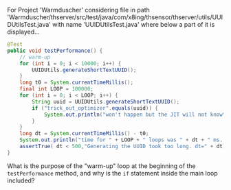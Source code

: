 For Project 'Warmduscher' considering file in path 'Warmduscher/thserver/src/test/java/com/x8ing/thsensor/thserver/utils/UUIDUtilsTest.java' with name 'UUIDUtilsTest.java' where below a part of it is displayed...
```java
@Test
public void testPerformance() {
    // warm-up
    for (int i = 0; i < 10000; i++) {
        UUIDUtils.generateShortTextUUID();
    }
    long t0 = System.currentTimeMillis();
    final int LOOP = 100000;
    for (int i = 0; i < LOOP; i++) {
        String uuid = UUIDUtils.generateShortTextUUID();
        if ("trick_out_optimizer".equals(uuid)) {
            System.out.println("won't happen but the JIT will not know");
        }
    }
    long dt = System.currentTimeMillis() - t0;
    System.out.println("time for " + LOOP + " loops was " + dt + " ms. " + (1.0 * dt / LOOP) + " ms per one UUID");
    assertTrue( dt < 500,"Generating the UUID took too long. dt=" + dt);
}
```
What is the purpose of the "warm-up" loop at the beginning of the `testPerformance` method, and why is the `if` statement inside the main loop included?